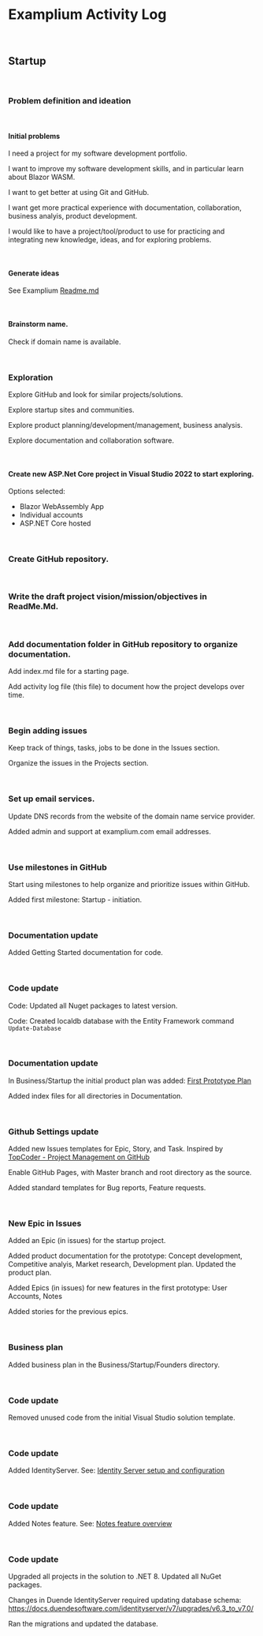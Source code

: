 # Examplium Activity Log

<br/>

## Startup

<br/>

### Problem definition and ideation

<br/>

#### Initial problems

I need a project for my software development portfolio.

I want to improve my software development skills, and in particular learn about Blazor WASM.

I want to get better at using Git and GitHub.

I want get more practical experience with documentation, collaboration, business analyis, product development.

I would like to have a project/tool/product to use for practicing and integrating new knowledge, ideas, and for exploring problems.

<br/>


#### Generate ideas

See Examplium [Readme.md](https://github.com/KinaUna/Examplium#readme)

<br/>

#### Brainstorm name.
Check if domain name is available.

<br/>

### Exploration

Explore GitHub and look for similar projects/solutions.

Explore startup sites and communities.

Explore product planning/development/management, business analysis.

Explore documentation and collaboration software.

<br/>

#### Create new ASP.Net Core project in Visual Studio 2022 to start exploring.

Options selected:
- Blazor WebAssembly App
- Individual accounts
- ASP.NET Core hosted

<br/>

### Create GitHub repository.

<br/>

### Write the draft project vision/mission/objectives in ReadMe.Md.

<br/>

### Add documentation folder in GitHub repository to organize documentation.

Add index.md file for a starting page.

Add activity log file (this file) to document how the project develops over time.

<br/>

### Begin adding issues

Keep track of things, tasks, jobs to be done in the Issues section.

Organize the issues in the Projects section.

<br/>

### Set up email services.

Update DNS records from the website of the domain name service provider.

Added admin and support at examplium.com email addresses.

<br/>

### Use milestones in GitHub

Start using milestones to help organize and prioritize issues within GitHub.

Added first milestone: Startup - initiation.

<br/>

### Documentation update

Added Getting Started documentation for code.

<br/>

### Code update

Code: Updated all Nuget packages to latest version.

Code: Created localdb database with the Entity Framework command `Update-Database`

<br/>

### Documentation update

In Business/Startup the initial product plan was added: [First Prototype Plan](/Documentation/Business/Startup/0001-First-Prototype-Plan.md)

Added index files for all directories in Documentation.

<br>

### Github Settings update

Added new Issues templates for Epic, Story, and Task. Inspired by [TopCoder - Project Management on GitHub](https://www.topcoder.com/thrive/articles/project-management-on-github)

Enable GitHub Pages, with Master branch and root directory as the source. 

Added standard templates for Bug reports, Feature requests.

<br>

### New Epic in Issues

Added an Epic (in issues) for the startup project.

Added product documentation for the prototype: Concept development, Competitive analyis, Market research, Development plan.
Updated the product plan.

Added Epics (in issues) for new features in the first prototype: User Accounts, Notes

Added stories for the previous epics.

<br>

### Business plan

Added business plan in the Business/Startup/Founders directory.

<br>

### Code update

Removed unused code from the initial Visual Studio solution template.

<br>

### Code update

Added IdentityServer. See: [Identity Server setup and configuration](/Documentation/Code/IdentityServer/Index.md)

<br/>

### Code update

Added Notes feature. See: [Notes feature overview](/Documentation/Code/Notes/Index.md)

<br/>

### Code update

Upgraded all projects in the solution to .NET 8.
Updated all NuGet packages.

Changes in Duende IdentityServer required updating database schema:
https://docs.duendesoftware.com/identityserver/v7/upgrades/v6.3_to_v7.0/

Ran the migrations and updated the database.
